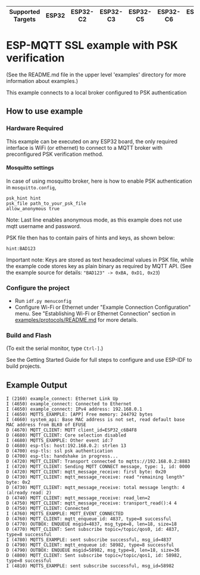 | Supported Targets | ESP32 | ESP32-C2 | ESP32-C3 | ESP32-C5 | ESP32-C6 | ESP32-H2 | ESP32-P4 | ESP32-S2 | ESP32-S3 |
| ----------------- | ----- | -------- | -------- | -------- | -------- | -------- | -------- | -------- | -------- |

# ESP-MQTT SSL example with PSK verification

(See the README.md file in the upper level 'examples' directory for more information about examples.)

This example connects to a local broker configured to PSK authentication

## How to use example

### Hardware Required

This example can be executed on any ESP32 board, the only required interface is WiFi (or ethernet) to connect to a MQTT
broker with preconfigured PSK verification method.

#### Mosquitto settings
In case of using mosquitto broker, here is how to enable PSK authentication in `mosquitto.config`,
```
psk_hint hint
psk_file path_to_your_psk_file
allow_anonymous true
```
Note: Last line enables anonymous mode, as this example does not use mqtt username and password.

PSK file then has to contain pairs of hints and keys, as shown below:
```
hint:BAD123
```

Important note: Keys are stored as text hexadecimal values in PSK file, while the example code stores key as plain binary
as required by MQTT API. (See the example source for details: `"BAD123" -> 0xBA, 0xD1, 0x23`)

### Configure the project

* Run `idf.py menuconfig`
* Configure Wi-Fi or Ethernet under "Example Connection Configuration" menu. See "Establishing Wi-Fi or Ethernet Connection" section in [examples/protocols/README.md](../../README.md) for more details.

### Build and Flash


(To exit the serial monitor, type ``Ctrl-]``.)

See the Getting Started Guide for full steps to configure and use ESP-IDF to build projects.

## Example Output

```
I (2160) example_connect: Ethernet Link Up
I (4650) example_connect: Connected to Ethernet
I (4650) example_connect: IPv4 address: 192.168.0.1
I (4650) MQTTS_EXAMPLE: [APP] Free memory: 244792 bytes
I (4660) system_api: Base MAC address is not set, read default base MAC address from BLK0 of EFUSE
D (4670) MQTT_CLIENT: MQTT client_id=ESP32_c6B4F8
D (4680) MQTT_CLIENT: Core selection disabled
I (4680) MQTTS_EXAMPLE: Other event id:7
D (4680) esp-tls: host:192.168.0.2: strlen 13
D (4700) esp-tls: ssl psk authentication
D (4700) esp-tls: handshake in progress...
D (4720) MQTT_CLIENT: Transport connected to mqtts://192.168.0.2:8883
I (4720) MQTT_CLIENT: Sending MQTT CONNECT message, type: 1, id: 0000
D (4720) MQTT_CLIENT: mqtt_message_receive: first byte: 0x20
D (4730) MQTT_CLIENT: mqtt_message_receive: read "remaining length" byte: 0x2
D (4730) MQTT_CLIENT: mqtt_message_receive: total message length: 4 (already read: 2)
D (4740) MQTT_CLIENT: mqtt_message_receive: read_len=2
D (4750) MQTT_CLIENT: mqtt_message_receive: transport_read():4 4
D (4750) MQTT_CLIENT: Connected
I (4760) MQTTS_EXAMPLE: MQTT_EVENT_CONNECTED
D (4760) MQTT_CLIENT: mqtt_enqueue id: 4837, type=8 successful
D (4770) OUTBOX: ENQUEUE msgid=4837, msg_type=8, len=18, size=18
D (4770) MQTT_CLIENT: Sent subscribe topic=/topic/qos0, id: 4837, type=8 successful
I (4780) MQTTS_EXAMPLE: sent subscribe successful, msg_id=4837
D (4790) MQTT_CLIENT: mqtt_enqueue id: 58982, type=8 successful
D (4790) OUTBOX: ENQUEUE msgid=58982, msg_type=8, len=18, size=36
D (4800) MQTT_CLIENT: Sent subscribe topic=/topic/qos1, id: 58982, type=8 successful
I (4810) MQTTS_EXAMPLE: sent subscribe successful, msg_id=58982
```

